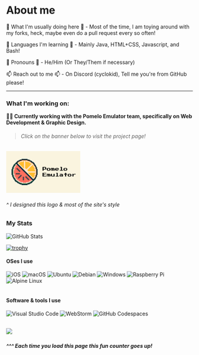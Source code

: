 # About me

🔭 What I'm usually doing here 🔭 - Most of the time, I am toying around with my forks, heck, maybe even do a pull request every so often!

🌱 Languages I'm learning 🌱 - Mainly Java, HTML+CSS, Javascript, and Bash!

👤 Pronouns 👤 - He/Him (Or They/Them if necessary)

📫 Reach out to me 📫 - On Discord (cyclokid), Tell me you're from GitHub please!

___

### What I'm working on:

**:orange::watermelon: Currently working with the Pomelo Emulator team, specifically on Web Development & Graphic Design.**

###### <blockquote>Click on the banner below to visit the project page!</blockquote>

[<img src="https://raw.githubusercontent.com/CycloKid/CycloKid/refs/heads/main/Pomelo%20Emulator%20Banner.png" width="200">](https://pomelo-emu.github.io)

###### ^ I designed this logo & most of the site's style

### My Stats

![GitHub Stats](https://github-readme-stats.vercel.app/api?username=CycloKid&count_private=true&show_icons=true&theme=onedark)

[![trophy](https://github-profile-trophy.vercel.app/?username=cyclokid&theme=onedark)](https://github.com/ryo-ma/github-profile-trophy)

#### OSes I use
![iOS](https://img.shields.io/badge/iOS-000000?style=for-the-badge&logo=ios&logoColor=white)
![macOS](https://img.shields.io/badge/mac%20os-000000?style=for-the-badge&logo=macos&logoColor=F0F0F0)
![Ubuntu](https://img.shields.io/badge/Ubuntu-E95420?style=for-the-badge&logo=ubuntu&logoColor=white)
![Debian](https://img.shields.io/badge/Debian-A81D33?style=for-the-badge&logo=Debian&logoColor=white)
![Windows](https://img.shields.io/badge/Windows-0078D6?style=for-the-badge&logo=windows&logoColor=white)
![Raspberry Pi](https://img.shields.io/badge/-RaspberryPi-C51A4A?style=for-the-badge&logo=Raspberry-Pi)
![Alpine Linux](https://img.shields.io/badge/Alpine%20Linux-0D597F.svg?style=for-the-badge&logo=Alpine-Linux&logoColor=#0D597F)
<br><br>
#### Software & tools I use
![Visual Studio Code](https://img.shields.io/badge/Visual%20Studio%20Code-0078d7.svg?style=for-the-badge&logo=visual-studio-code&logoColor=white)
![WebStorm](https://img.shields.io/badge/WebStorm-000000.svg?style=for-the-badge&logo=WebStorm&logoColor=white)
![GitHub Codespaces](https://img.shields.io/badge/GitHub%20Codespaces-181717.svg?style=for-the-badge&logo=GitHub&logoColor=white)
<br><br>

![](https://komarev.com/ghpvc/?username=CycloKid&color=d94500) 
##### ^^^ Each time you load this page this fun counter goes up!
